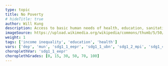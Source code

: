 ```yaml
---
type: topic
title: No Poverty
# hideTitle: true
author: Will Kung
description: Access to basic human needs of health, education, sanitation
imageSource: https://upload.wikimedia.org/wikipedia/commons/thumb/5/50/Sustainable_Development_Goal_01NoPoverty.svg/1200px-Sustainable_Development_Goal_01NoPoverty.svg.png
weight: 1
tags: ['income inequality', 'education', 'health']
vars: ['dep', 'mun', 'sdg1_1_eepr', 'sdg1_1_ubn', 'sdg1_2_mpi', 'sdg1_4_abs', 'index_sdg1']
choroplethVar: 'sdg1_1_eepr'
choroplethGrades: [0, 15, 30, 50, 70, 100]
---
```



